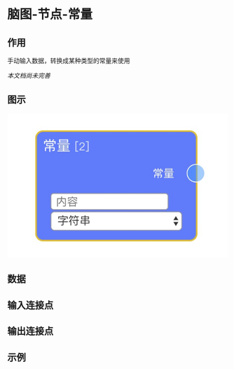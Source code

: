 # 脑图-节点-常量

## 作用

手动输入数据，转换成某种类型的常量来使用

*本文档尚未完善*

## 图示

![节点图](https://raw.githubusercontent.com/vi77/eeg/master/images/node/const.png)

## 数据



## 输入连接点



## 输出连接点



## 示例

